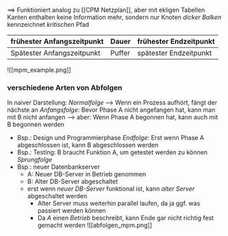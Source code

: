 ==> Funktioniert analog zu [[CPM Netzplan]], aber mit ekligen Tabellen
Kanten enthalten keine Information mehr, sondern nur Knoten
_dicker Balken_ kennzeichnet _kritischen_ Pfad

| frühester Anfangszeitpunkt | Dauer | frühester Endzeitpunkt |
| ---- | ---- | ---- |
| Spätester Anfangszeitpunkt | Puffer | spätester Endzeitpunkt |
![[mpm_example.png]]

### verschiedene Arten von Abfolgen
In naiver Darstellung: _Normalfolge_ --> Wenn ein Prozess aufhört, fängt der nächste an
_Anfangsfolge_: Bevor Phase A nicht angefangen hat, kann man mit B nicht anfangen
--> aber: Wenn Phase A begonnen hat, kann auch mit B begonnen werden
- Bsp.: Design und Programmierphase
_Endfolge_: Erst wenn Phase A abgeschlossen ist, kann B abgeschlossen werden
- Bsp.: Testing: B braucht Funktion A, um getestet werden zu können
_Sprungfolge_
- Bsp.: neuer Datenbankserver
	- A: Neuer DB-Server in Betrieb genommen
	- B: Alter DB-Server abgeschaltet
	- erst wenn _neuer DB-Server_ funktional ist, kann _alter Server_ abgeschaltet werden
		- Alter Server muss weiterhin parallel laufen, da ja ggf. was passiert werden können
		- Da _A_ einen _Betrieb_ beschreibt, kann Ende gar nicht richtig fest gemacht werden
![[abfolgen_mpm.png]]

